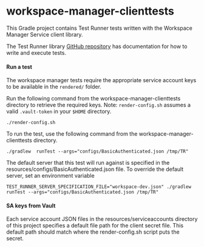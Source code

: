 # workspace-manager-clienttests
This Gradle project contains Test Runner tests written with the Workspace Manager Service client library.

The Test Runner library [GitHub repository](https://github.com/DataBiosphere/terra-test-runner) has documentation for
how to write and execute tests.

#### Run a test
The workspace manager tests require the appropriate service account keys to be available in the `rendered/` folder.

Run the following command from the workspace-manager-clienttests directory to retrieve the required keys.
Note: `render-config.sh` assumes a valid `.vault-token` in your `$HOME` directory.

```
./render-config.sh
```

To run the test, use the following command from the workspace-manager-clienttests directory.

```
./gradlew  runTest --args="configs/BasicAuthenticated.json /tmp/TR"
```

The default server that this test will run against is specified in the resources/configs/BasicAuthenticated.json file.
To override the default server, set an environment variable
```
TEST_RUNNER_SERVER_SPECIFICATION_FILE="workspace-dev.json" ./gradlew  runTest --args="configs/BasicAuthenticated.json /tmp/TR"
```

#### SA keys from Vault

Each service account JSON files in the resources/serviceaccounts directory of this project specifies a default file
path for the client secret file. This default path should match where the render-config.sh script puts the secret.
